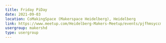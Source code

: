 ```yaml
---
title: Friday PiDay
date: 2021-09-03
location: CoMakingSpace (Makerspace Heidelberg), Heidelberg
link: https://www.meetup.com/Heidelberg-Makers-Meetup/events/pjfhmsyccmbfb/
usergroup: makershd
type: usergroup
---
```

